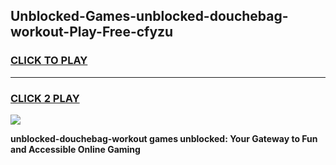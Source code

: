 
## Unblocked-Games-unblocked-douchebag-workout-Play-Free-cfyzu
<h3>
<a href="https://premium76.site?title=unblocked-douchebag-workout&ref=18A">CLICK TO PLAY</a></h3>
<hr>

<h3>
<a href="https://premium76.site?title=unblocked-douchebag-workout&ref=18A">CLICK 2 PLAY</a>
  
</h3>

<a href="https://premium76.site?title=unblocked-douchebag-workout&ref=18A"><img src="https://clearcache.store/games.png"></a>


**unblocked-douchebag-workout games unblocked: Your Gateway to Fun and Accessible Online Gaming**
